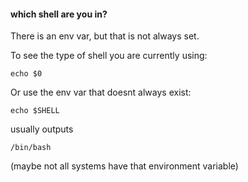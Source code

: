#### which shell are you in?

There is an env var, but that is not always set.

To see the type of shell you are currently using:
```
echo $0
```

Or use the env var that doesnt always exist:
```
echo $SHELL
```
usually outputs
```
/bin/bash
```
(maybe not all systems have that environment variable)
